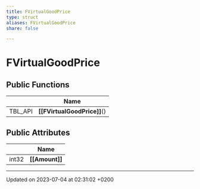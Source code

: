 ```yaml
---
title: FVirtualGoodPrice
type: struct
aliases: FVirtualGoodPrice
share: false

---
```


# FVirtualGoodPrice





## Public Functions

|                | Name           |
| -------------- | -------------- |
| TBL_API | **[[FVirtualGoodPrice]]**() |

## Public Attributes

|                | Name           |
| -------------- | -------------- |
| int32 | **[[Amount]]**  |

-------------------------------

Updated on 2023-07-04 at 02:31:02 +0200